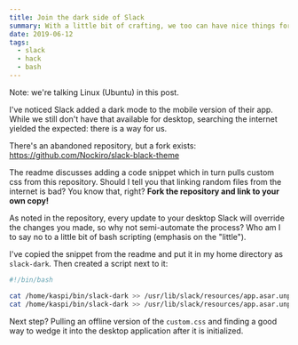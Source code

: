 ```yaml
---
title: Join the dark side of Slack
summary: With a little bit of crafting, we too can have nice things for our desktop Slack - a darkmode
date: 2019-06-12
tags:
  - slack
  - hack
  - bash
---
```

Note: we're talking Linux (Ubuntu) in this post.

I've noticed Slack added a dark mode to the mobile version of their app. While we still don't have that available for desktop, searching the internet yielded the expected: there is a way for us.

There's an abandoned repository, but a fork exists: https://github.com/Nockiro/slack-black-theme

The readme discusses adding a code snippet which in turn pulls custom css from this repository. Should I tell you that linking random files from the internet is bad? You know that, right? **Fork the repository and link to your own copy!**

As noted in the repository, every update to your desktop Slack will override the changes you made, so why not semi-automate the process? Who am I to say no to a little bit of bash scripting (emphasis on the "little").

I've copied the snippet from the readme and put it in my home directory as `slack-dark`. Then created a script next to it:

```bash
#!/bin/bash

cat /home/kaspi/bin/slack-dark >> /usr/lib/slack/resources/app.asar.unpacked/src/static/index.js
cat /home/kaspi/bin/slack-dark >> /usr/lib/slack/resources/app.asar.unpacked/src/static/ssb-interop.js
```

Next step? Pulling an offline version of the `custom.css` and finding a good way to wedge it into the desktop application after it is initialized.
